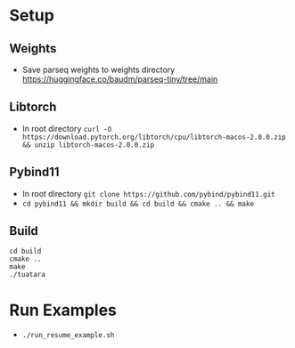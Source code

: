 # Setup
## Weights
- Save parseq weights to weights directory https://huggingface.co/baudm/parseq-tiny/tree/main

## Libtorch
- In root directory `curl -O https://download.pytorch.org/libtorch/cpu/libtorch-macos-2.0.0.zip && unzip libtorch-macos-2.0.0.zip`

## Pybind11
- In root directory `git clone https://github.com/pybind/pybind11.git`
- `cd pybind11 && mkdir build && cd build && cmake .. && make`

## Build
```
cd build
cmake ..
make
./tuatara
```

# Run Examples
- `./run_resume_example.sh`